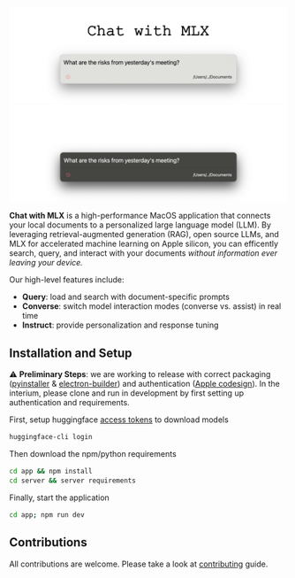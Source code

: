 
![](docs/design-logo-light.png#gh-light-mode-only)
![](docs/design-logo-dark.png#gh-dark-mode-only)


**Chat with MLX** is a high-performance MacOS application that connects your local documents to a personalized large language model (LLM). By leveraging retrieval-augmented generation (RAG), open source LLMs, and MLX for accelerated machine learning on Apple silicon, you can efficently search, query, and interact with your documents *without information ever leaving your device.*

Our high-level features include:
- **Query**: load and search with document-specific prompts
- **Converse**: switch model interaction modes (converse vs. assist) in real time
- **Instruct**: provide personalization and response tuning

## Installation and Setup

:warning: **Preliminary Steps**: we are working to release with correct packaging ([pyinstaller](https://github.com/pyinstaller/pyinstaller/) & [electron-builder](https://github.com/electron-userland/electron-builder)) and authentication ([Apple codesign](https://developer.apple.com/support/code-signing/)). In the interium, please clone and run in development by first setting up authentication and requirements. 

First, setup huggingface [access tokens](https://huggingface.co/settings/tokens) to download models
```bash
huggingface-cli login
```
Then download the npm/python requirements
```bash
cd app && npm install
cd server && server requirements
```
Finally, start the application
```bash
cd app; npm run dev
```

## Contributions
All contributions are welcome. Please take a look at [contributing](CONTRIBUTING.md) guide.
